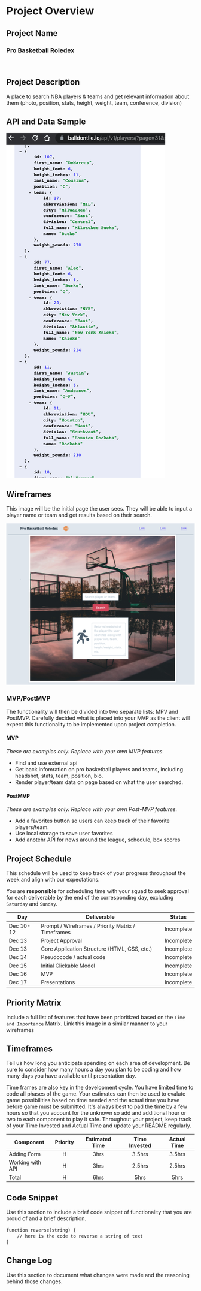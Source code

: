 # Project Overview

## Project Name

<h3>Pro Basketball Roledex</h3><br />

## Project Description

A place to search NBA players & teams and get relevant information about them (photo, position, stats, height, weight, team, conference, division)

## API and Data Sample

<img src="./assets/api-prj1.png" />

## Wireframes

This image will be the initial page the user sees. They will be able to input a player name or team and get results based on their search.

<img src="./assets/unit1Project_nbaRoledex_pic1.png" />

### MVP/PostMVP

The functionality will then be divided into two separate lists: MPV and PostMVP. Carefully decided what is placed into your MVP as the client will expect this functionality to be implemented upon project completion.

#### MVP

_These are examples only. Replace with your own MVP features._

- Find and use external api
- Get back infomration on pro basketball players and teams, including headshot, stats, team, position, bio.
- Render player/team data on page based on what the user searched.

#### PostMVP

_These are examples only. Replace with your own Post-MVP features._

- Add a favorites button so users can keep track of their favorite players/team.
- Use local storage to save user favorites
- Add anotehr API for news around the league, schedule, box scores

## Project Schedule

This schedule will be used to keep track of your progress throughout the week and align with our expectations.

You are **responsible** for scheduling time with your squad to seek approval for each deliverable by the end of the corresponding day, excluding `Saturday` and `Sunday`.

| Day       | Deliverable                                        | Status     |
| --------- | -------------------------------------------------- | ---------- |
| Dec 10-12 | Prompt / Wireframes / Priority Matrix / Timeframes | Incomplete |
| Dec 13    | Project Approval                                   | Incomplete |
| Dec 13    | Core Application Structure (HTML, CSS, etc.)       | Incomplete |
| Dec 14    | Pseudocode / actual code                           | Incomplete |
| Dec 15    | Initial Clickable Model                            | Incomplete |
| Dec 16    | MVP                                                | Incomplete |
| Dec 17    | Presentations                                      | Incomplete |

## Priority Matrix

Include a full list of features that have been prioritized based on the `Time and Importance` Matrix. Link this image in a similar manner to your wireframes

## Timeframes

Tell us how long you anticipate spending on each area of development. Be sure to consider how many hours a day you plan to be coding and how many days you have available until presentation day.

Time frames are also key in the development cycle. You have limited time to code all phases of the game. Your estimates can then be used to evalute game possibilities based on time needed and the actual time you have before game must be submitted. It's always best to pad the time by a few hours so that you account for the unknown so add and additional hour or two to each component to play it safe. Throughout your project, keep track of your Time Invested and Actual Time and update your README regularly.

| Component        | Priority | Estimated Time | Time Invested | Actual Time |
| ---------------- | :------: | :------------: | :-----------: | :---------: |
| Adding Form      |    H     |      3hrs      |    3.5hrs     |   3.5hrs    |
| Working with API |    H     |      3hrs      |    2.5hrs     |   2.5hrs    |
| Total            |    H     |      6hrs      |     5hrs      |    5hrs     |

## Code Snippet

Use this section to include a brief code snippet of functionality that you are proud of and a brief description.

```
function reverse(string) {
	// here is the code to reverse a string of text
}
```

## Change Log

Use this section to document what changes were made and the reasoning behind those changes.
